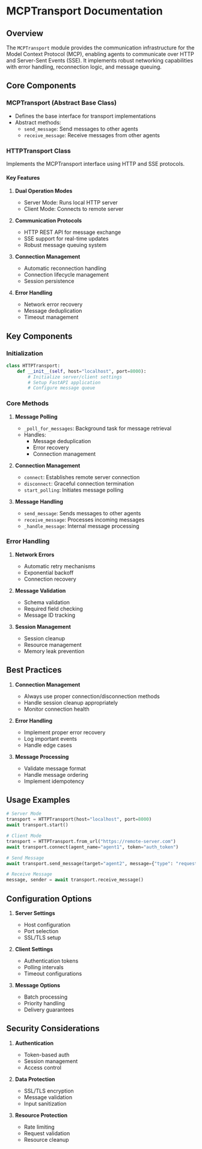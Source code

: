 # MCPTransport Documentation

## Overview
The `MCPTransport` module provides the communication infrastructure for the Model Context Protocol (MCP), enabling agents to communicate over HTTP and Server-Sent Events (SSE). It implements robust networking capabilities with error handling, reconnection logic, and message queuing.

## Core Components

### MCPTransport (Abstract Base Class)
- Defines the base interface for transport implementations
- Abstract methods:
  - `send_message`: Send messages to other agents
  - `receive_message`: Receive messages from other agents

### HTTPTransport Class
Implements the MCPTransport interface using HTTP and SSE protocols.

#### Key Features
1. **Dual Operation Modes**
   - Server Mode: Runs local HTTP server
   - Client Mode: Connects to remote server

2. **Communication Protocols**
   - HTTP REST API for message exchange
   - SSE support for real-time updates
   - Robust message queuing system

3. **Connection Management**
   - Automatic reconnection handling
   - Connection lifecycle management
   - Session persistence

4. **Error Handling**
   - Network error recovery
   - Message deduplication
   - Timeout management

## Key Components

### Initialization
```python
class HTTPTransport:
    def __init__(self, host="localhost", port=8000):
        # Initialize server/client settings
        # Setup FastAPI application
        # Configure message queue
```

### Core Methods

1. **Message Polling**
   - `_poll_for_messages`: Background task for message retrieval
   - Handles:
     - Message deduplication
     - Error recovery
     - Connection management

2. **Connection Management**
   - `connect`: Establishes remote server connection
   - `disconnect`: Graceful connection termination
   - `start_polling`: Initiates message polling

3. **Message Handling**
   - `send_message`: Sends messages to other agents
   - `receive_message`: Processes incoming messages
   - `_handle_message`: Internal message processing

### Error Handling
1. **Network Errors**
   - Automatic retry mechanisms
   - Exponential backoff
   - Connection recovery

2. **Message Validation**
   - Schema validation
   - Required field checking
   - Message ID tracking

3. **Session Management**
   - Session cleanup
   - Resource management
   - Memory leak prevention

## Best Practices

1. **Connection Management**
   - Always use proper connection/disconnection methods
   - Handle session cleanup appropriately
   - Monitor connection health

2. **Error Handling**
   - Implement proper error recovery
   - Log important events
   - Handle edge cases

3. **Message Processing**
   - Validate message format
   - Handle message ordering
   - Implement idempotency

## Usage Examples

```python
# Server Mode
transport = HTTPTransport(host="localhost", port=8000)
await transport.start()

# Client Mode
transport = HTTPTransport.from_url("https://remote-server.com")
await transport.connect(agent_name="agent1", token="auth_token")

# Send Message
await transport.send_message(target="agent2", message={"type": "request"})

# Receive Message
message, sender = await transport.receive_message()
```

## Configuration Options

1. **Server Settings**
   - Host configuration
   - Port selection
   - SSL/TLS setup

2. **Client Settings**
   - Authentication tokens
   - Polling intervals
   - Timeout configurations

3. **Message Options**
   - Batch processing
   - Priority handling
   - Delivery guarantees

## Security Considerations

1. **Authentication**
   - Token-based auth
   - Session management
   - Access control

2. **Data Protection**
   - SSL/TLS encryption
   - Message validation
   - Input sanitization

3. **Resource Protection**
   - Rate limiting
   - Request validation
   - Resource cleanup